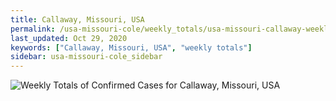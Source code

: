 ```yaml
---
title: Callaway, Missouri, USA
permalink: /usa-missouri-cole/weekly_totals/usa-missouri-callaway-weekly_totals.html
last_updated: Oct 29, 2020
keywords: ["Callaway, Missouri, USA", "weekly totals"]
sidebar: usa-missouri-cole_sidebar
---
```


![Weekly Totals of Confirmed Cases for Callaway, Missouri, USA](/covid_tracker/images/graphs/usa-missouri-callaway-weekly_totals_graph.png)
